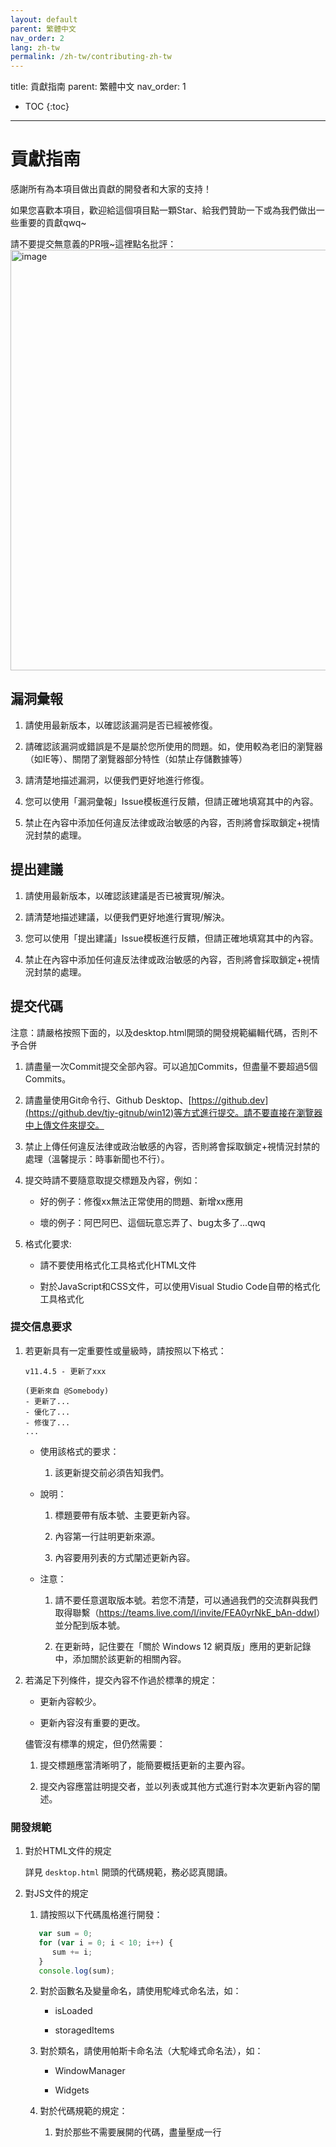 ```yaml
---
layout: default
parent: 繁體中文
nav_order: 2
lang: zh-tw
permalink: /zh-tw/contributing-zh-tw
---
```

title: 貢獻指南
parent: 繁體中文
nav_order: 1
- TOC
{:toc}
</details>

---
# 貢獻指南

感謝所有為本項目做出貢獻的開發者和大家的支持！

如果您喜歡本項目，歡迎給這個項目點一顆Star、給我們贊助一下或為我們做出一些重要的貢獻qwq~

請不要提交無意義的PR哦~這裡點名批評：
<img width="673" alt="image" src="https://github.com/tjy-gitnub/win12/assets/121747915/2da6f2d8-369a-4ef7-a87e-7ac4ecacd78b">

## 漏洞彙報

1. 請使用最新版本，以確認該漏洞是否已經被修復。

2. 請確認該漏洞或錯誤是不是屬於您所使用的問題。如，使用較為老旧的瀏覽器（如IE等）、關閉了瀏覽器部分特性（如禁止存儲數據等）

3. 請清楚地描述漏洞，以便我們更好地進行修復。

4. 您可以使用「漏洞彙報」Issue模板進行反饋，但請正確地填寫其中的內容。

5. 禁止在內容中添加任何違反法律或政治敏感的內容，否則將會採取鎖定+視情況封禁的處理。

## 提出建議

1. 請使用最新版本，以確認該建議是否已被實現/解決。

2. 請清楚地描述建議，以便我們更好地進行實現/解決。

3. 您可以使用「提出建議」Issue模板進行反饋，但請正確地填寫其中的內容。

4. 禁止在內容中添加任何違反法律或政治敏感的內容，否則將會採取鎖定+視情況封禁的處理。

## 提交代碼

注意：請嚴格按照下面的，以及desktop.html開頭的開發規範編輯代碼，否則不予合併

1. 請盡量一次Commit提交全部內容。可以追加Commits，但盡量不要超過5個Commits。

2. 請盡量使用Git命令行、Github Desktop、[https://github.dev](https://github.dev/tjy-gitnub/win12)等方式進行提交。請不要直接在瀏覽器中上傳文件來提交。

3. 禁止上傳任何違反法律或政治敏感的內容，否則將會採取鎖定+視情況封禁的處理（溫馨提示：時事新聞也不行）。

4. 提交時請不要隨意取提交標題及內容，例如：

   - 好的例子：修復xx無法正常使用的問題、新增xx應用
  
   - 壞的例子：阿巴阿巴、這個玩意忘弄了、bug太多了...qwq

5. 格式化要求:

   - 請不要使用格式化工具格式化HTML文件

   - 對於JavaScript和CSS文件，可以使用Visual Studio Code自帶的格式化工具格式化

### 提交信息要求

   1. 若更新具有一定重要性或量級時，請按照以下格式：

      ```
      v11.4.5 - 更新了xxx

      (更新來自 @Somebody)
      - 更新了...
      - 優化了...
      - 修復了...
      ...
      ```

      - 使用該格式的要求：

         1. 該更新提交前必須告知我們。

      - 說明：

         1. 標題要帶有版本號、主要更新內容。

         2. 內容第一行註明更新來源。

         3. 內容要用列表的方式闡述更新內容。

      - 注意：

         1. 請不要任意選取版本號。若您不清楚，可以通過我們的交流群與我們取得聯繫（<https://teams.live.com/l/invite/FEA0yrNkE_bAn-ddwI>）並分配到版本號。

         2. 在更新時，記住要在「關於 Windows 12 網頁版」應用的更新記錄中，添加關於該更新的相關內容。

   2. 若滿足下列條件，提交內容不作過於標準的規定：

      - 更新內容較少。

      - 更新內容沒有重要的更改。

      儘管沒有標準的規定，但仍然需要：

         1. 提交標題應當清晰明了，能簡要概括更新的主要內容。

         2. 提交內容應當註明提交者，並以列表或其他方式進行對本次更新內容的闡述。

### 開發規範

1. 對於HTML文件的規定

   詳見 `desktop.html` 開頭的代碼規範，務必認真閱讀。

2. 對JS文件的規定

   1. 請按照以下代碼風格進行開發：

   ```js
      var sum = 0;
      for (var i = 0; i < 10; i++) {
         sum += i;
      }
      console.log(sum);
   ```

   2. 對於函數名及變量命名，請使用駝峰式命名法，如：

      - isLoaded

      - storagedItems

   3. 對於類名，請使用帕斯卡命名法（大駝峰式命名法），如：

      - WindowManager

      - Widgets

   4. 對於代碼規範的規定：

      1. 對於那些不需要展開的代碼，盡量壓成一行
